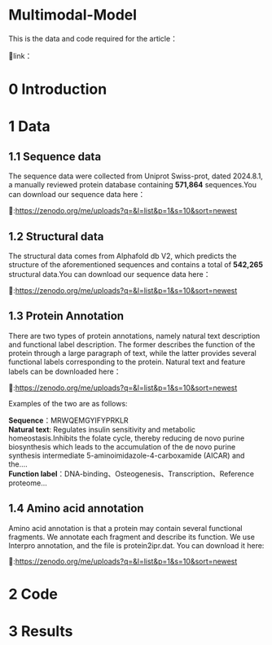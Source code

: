 # Multimodal-Model
This is the data and code required for the article：

🔗link：
# 0 Introduction

# 1 Data
## 1.1 Sequence data
The sequence data were collected from Uniprot Swiss-prot, dated 2024.8.1, a manually reviewed protein database containing **571,864** sequences.You can download our sequence data here：

🔗:https://zenodo.org/me/uploads?q=&l=list&p=1&s=10&sort=newest

## 1.2 Structural data
The structural data comes from Alphafold db V2, which predicts the structure of the aforementioned sequences and contains a total of **542,265** structural data.You can download our sequence data here：

🔗:https://zenodo.org/me/uploads?q=&l=list&p=1&s=10&sort=newest

## 1.3 Protein Annotation
There are two types of protein annotations, namely natural text description and functional label description. The former describes the function of the protein through a large paragraph of text, while the latter provides several functional labels corresponding to the protein. Natural text and feature labels can be downloaded here：

🔗:https://zenodo.org/me/uploads?q=&l=list&p=1&s=10&sort=newest

Examples of the two are as follows:

**Sequence**：MRWQEMGYIFYPRKLR   
**Natural text**: Regulates insulin sensitivity and metabolic homeostasis.Inhibits the folate cycle, thereby reducing de novo purine biosynthesis which leads to the accumulation of the de novo purine synthesis intermediate 5-aminoimidazole-4-carboxamide (AICAR) and the....    
**Function label**：DNA-binding、Osteogenesis、Transcription、Reference proteome...   

## 1.4 Amino acid annotation
Amino acid annotation is that a protein may contain several functional fragments. We annotate each fragment and describe its function. We use Interpro annotation, and the file is protein2ipr.dat. You can download it here:

🔗:https://zenodo.org/me/uploads?q=&l=list&p=1&s=10&sort=newest

# 2 Code


# 3 Results
